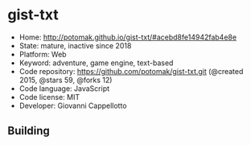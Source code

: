 # gist-txt

- Home: http://potomak.github.io/gist-txt/#acebd8fe14942fab4e8e
- State: mature, inactive since 2018
- Platform: Web
- Keyword: adventure, game engine, text-based
- Code repository: https://github.com/potomak/gist-txt.git (@created 2015, @stars 59, @forks 12)
- Code language: JavaScript
- Code license: MIT
- Developer: Giovanni Cappellotto

## Building
